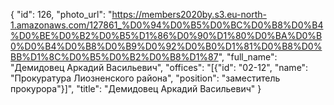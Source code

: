 {
    "id": 126,
    "photo_url": "https://members2020by.s3.eu-north-1.amazonaws.com/127861_%D0%94%D0%B5%D0%BC%D0%B8%D0%B4%D0%BE%D0%B2%D0%B5%D1%86%D0%90%D1%80%D0%BA%D0%B0%D0%B4%D0%B8%D0%B9%D0%92%D0%B0%D1%81%D0%B8%D0%BB%D1%8C%D0%B5%D0%B2%D0%B8%D1%87",
    "full_name": "Демидовец Аркадий Васильевич",
    "offices": "[{\"id\": \"02-12\", \"name\": \"Прокуратура Лиозненского района\", \"position\": \"заместитель прокурора\"}]",
    "title": "Демидовец Аркадий Васильевич"
}